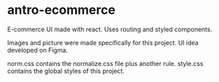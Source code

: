 # antro-ecommerce

E-commerce UI made with react.
Uses routing and styled components.

Images and picture were made specifically for this project.
UI idea developed on Figma.

norm.css contains the normalize.css file plus another rule.
style.css contains the global styles of this project.